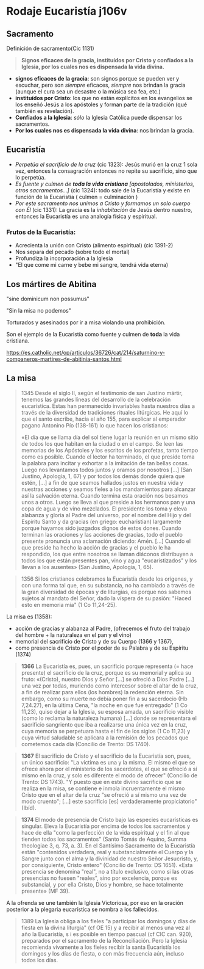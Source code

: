 # Rodaje Eucaristía j106v

## Sacramento
Definición de sacramento(Cic 1131)
> **Signos eficaces de la gracia, instituídos por Cristo y confiados a la Iglesia, por los cuales nos es dispensada la vida divina.**

- **signos eficaces de la gracia**: son signos porque se pueden ver y escuchar, pero son _siempre_ eficaces, _siempre_ nos brindan la gracia (aunque el cura sea un desastre o la música sea fea, etc.)
- **instituídos por Cristo**: los que no están explícitos en los evangelios se los enseñó Jesús a los apóstoles y forman parte de la tradición (qué también es revelación).
- **Confiados a la Iglesia**: _sólo_ la Iglesia Católica puede dispensar los sacramentos.
- **Por los cuales nos es dispensada la vida divina**: nos brindan la gracia.

## Eucaristía
- _Perpetúa el sacrifício de la cruz_ (cic 1323): Jesús murió en la cruz 1 sola vez, entonces la consagración entonces no repite su sacrifício, sino que lo perpetúa.
- _Es fuente y culmen de **toda la vida cristiana** [apostolados, ministerios, otros sacramentos...]_ (cic 1324): todo sale de la Eucaristía y existe en función de la Eucaristía ( culmen = culminación )
- _Por este sacramento nos unimos a Cristo y formamos un solo cuerpo con Él_ (cic 1331): La gracia es la _inhabitación_ de Jesús dentro nuestro, entonces la Eucaristía es una analogía física y espiritual.

### Frutos de la Eucaristía:
- Acrecienta la unión con Cristo (alimento espiritual) (cic 1391-2)
- Nos separa del pecado (sobre todo el mortal)
- Profundiza la incorporación a la Iglesia
- "El que come mi carne y bebe mi sangre, tendrá vida eterna)

## Los mártires de Abitina

"sine dominicum non possumus"

"Sin la misa no podemos"

Torturados y asesinados por ir a misa violando una prohibición.


Son el ejemplo de la Eucaristía como fuente y culmen de **toda** la vida cristiana.

https://es.catholic.net/op/articulos/36726/cat/214/saturnino-y-companeros-martires-de-abitinia-santos.html

## La misa

> 1345 Desde el siglo II, según el testimonio de san Justino mártir, tenemos las grandes líneas del desarrollo de la celebración eucarística. Estas han permanecido invariables hasta nuestros días a través de la diversidad de tradiciones rituales litúrgicas. He aquí lo que el santo escribe, hacia el año 155, para explicar al emperador pagano Antonino Pío (138-161) lo que hacen los cristianos:
> 
> «El día que se llama día del sol tiene lugar la reunión en un mismo sitio de todos los que habitan en la ciudad o en el campo.
> Se leen las memorias de los Apóstoles y los escritos de los profetas, tanto tiempo como es posible.
> Cuando el lector ha terminado, el que preside toma la palabra para incitar y exhortar a la imitación de tan bellas cosas.
> Luego nos levantamos todos juntos y oramos por nosotros [...] (San Justino, Apologia, 1, 67) y por todos los demás donde quiera que estén, [...] a fin de que seamos hallados justos en nuestra vida y nuestras acciones y seamos fieles a los mandamientos para alcanzar así la salvación eterna.
> Cuando termina esta oración nos besamos unos a otros.
> Luego se lleva al que preside a los hermanos pan y una copa de agua y de vino mezclados.
> El presidente los toma y eleva alabanza y gloria al Padre del universo, por el nombre del Hijo y del Espíritu Santo y da gracias (en griego: eucharistian) largamente porque hayamos sido juzgados dignos de estos dones.
> Cuando terminan las oraciones y las acciones de gracias, todo el pueblo presente pronuncia una aclamación diciendo: Amén.
> [...] Cuando el que preside ha hecho la acción de gracias y el pueblo le ha respondido, los que entre nosotros se llaman diáconos distribuyen a todos los que están presentes pan, vino y agua "eucaristizados" y los llevan a los ausentes» (San Justino, Apologia, 1, 65).

> 1356 Si los cristianos celebramos la Eucaristía desde los orígenes, y con una forma tal que, en su substancia, no ha cambiado a través de la gran diversidad de épocas y de liturgias, es porque nos sabemos sujetos al mandato del Señor, dado la víspera de su pasión: "Haced esto en memoria mía" (1 Co 11,24-25).

La misa es (1358):
- acción de gracias y alabanza al Padre, (ofrecemos el fruto del trabajo del hombre + la naturaleza en el pan y el vino)
- memorial del sacrificio de Cristo y de su Cuerpo (1366 y 1367),
- como presencia de Cristo por el poder de su Palabra y de su Espíritu (1374)

> **1366** La Eucaristía es, pues, un sacrificio porque representa (= hace presente) el sacrificio de la cruz, porque es su memorial y aplica su fruto:
> «(Cristo), nuestro Dios y Señor [...] se ofreció a Dios Padre [...] una vez por todas, muriendo como intercesor sobre el altar de la cruz, a fin de realizar para ellos (los hombres) la redención eterna. Sin embargo, como su muerte no debía poner fin a su sacerdocio (Hb 7,24.27), en la última Cena, "la noche en que fue entregado" (1 Co 11,23), quiso dejar a la Iglesia, su esposa amada, un sacrificio visible (como lo reclama la naturaleza humana) [...] donde se representara el sacrificio sangriento que iba a realizarse una única vez en la cruz, cuya memoria se perpetuara hasta el fin de los siglos (1 Co 11,23) y cuya virtud saludable se aplicara a la remisión de los pecados que cometemos cada día (Concilio de Trento: DS 1740).

> **1367** El sacrificio de Cristo y el sacrificio de la Eucaristía son, pues, un único sacrificio: "La víctima es una y  la misma. El mismo el que se ofrece ahora por el ministerio de los sacerdotes, el que se ofreció a sí mismo en la cruz, y solo es diferente el modo de ofrecer" (Concilio de Trento: DS 1743). "Y puesto que en este divino sacrificio que se realiza en la misa, se contiene e inmola incruentamente el mismo Cristo que en el altar de la cruz "se ofreció a sí mismo una vez de modo cruento"; […] este sacrificio [es] verdaderamente propiciatorio" (Ibíd).

> **1374** El modo de presencia de Cristo bajo las especies eucarísticas es singular. Eleva la Eucaristía por encima de todos los sacramentos y hace de ella "como la perfección de la vida espiritual y el fin al que tienden todos los sacramentos" (Santo Tomás de Aquino, Summa theologiae 3, q. 73, a. 3). En el Santísimo Sacramento de la Eucaristía están "contenidos verdadera, real y substancialmente el Cuerpo y la Sangre junto con el alma y la divinidad de nuestro Señor Jesucristo, y, por consiguiente, Cristo entero" (Concilio de Trento: DS 1651). «Esta presencia se denomina "real", no a título exclusivo, como si las otras presencias no fuesen "reales", sino por excelencia, porque es substancial, y por ella Cristo, Dios y hombre, se hace totalmente presente» (MF 39).


A la ofrenda se une también la Iglesia Victoriosa, por eso en la oración posterior a la plegaria eucarística se nombra a los fallecidos.

> 1389 La Iglesia obliga a los fieles "a participar los domingos y días de fiesta en la divina liturgia" (cf OE 15) y a recibir al menos una vez al año la Eucaristía, s i es posible en tiempo pascual (cf CIC can. 920), preparados por el sacramento de la Reconciliación. Pero la Iglesia recomienda vivamente a los fieles recibir la santa Eucaristía los domingos y los días de fiesta, o con más frecuencia aún, incluso todos los días.